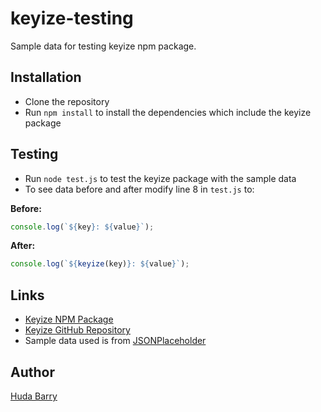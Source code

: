 # keyize-testing
Sample data for testing keyize npm package.

## Installation
- Clone the repository
- Run `npm install` to install the dependencies which include the keyize package

## Testing
- Run ```node test.js``` to test the keyize package with the sample data
- To see data before and after modify line 8 in ```test.js``` to:

**Before:**
```javascript
console.log(`${key}: ${value}`);
```

**After:**
```javascript
console.log(`${keyize(key)}: ${value}`);
```

## Links

- [Keyize NPM Package](https://www.npmjs.com/package/keyize)
- [Keyize GitHub Repository](https://github.com/hbarry89/keyize)
- Sample data used is from [JSONPlaceholder](https://jsonplaceholder.typicode.com/)

## Author
[Huda Barry](https://github.com/hbarry89)